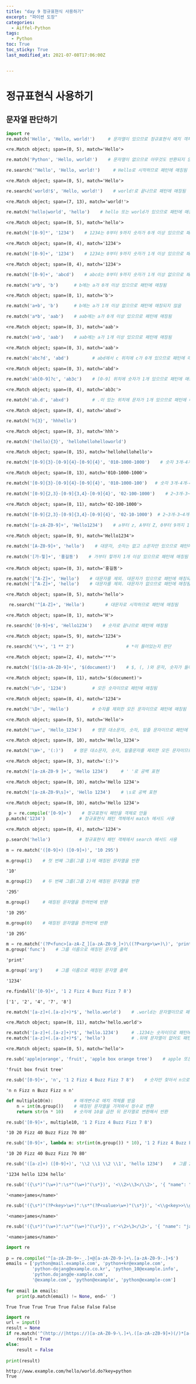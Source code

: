 ```yaml
---
title: "day 9 정규표현식 사용하기"
excerpt: "파이썬 도장"
categories:
  - Aiffel-Python
tags:
  - Python
toc: True
toc_sticky: True
last_modified_at: 2021-07-08T17:06:00Z


---
```


# 정규표현식 사용하기

## 문자열 판단하기
```python
import re
re.match('Hello', 'Hello, world!')     # 문자열이 있으므로 정규표현식 매치 객체가 반환됨


```


    <re.Match object; span=(0, 5), match='Hello'>




```python
re.match('Python', 'Hello, world!')    # 문자열이 없으므로 아무것도 반환되지 않음
```


```python
re.search('^Hello', 'Hello, world!')     # Hello로 시작하므로 패턴에 매칭됨

```




    <re.Match object; span=(0, 5), match='Hello'>




```python
re.search('world!$', 'Hello, world!')    # world!로 끝나므로 패턴에 매칭됨

```




    <re.Match object; span=(7, 13), match='world!'>




```python
re.match('hello|world', 'hello')    # hello 또는 world가 있으므로 패턴에 매칭됨

```




    <re.Match object; span=(0, 5), match='hello'>




```python
re.match('[0-9]*', '1234')    # 1234는 0부터 9까지 숫자가 0개 이상 있으므로 패턴에 매칭됨

```




    <re.Match object; span=(0, 4), match='1234'>




```python
re.match('[0-9]+', '1234')    # 1234는 0부터 9까지 숫자가 1개 이상 있으므로 패턴에 매칭됨

```




    <re.Match object; span=(0, 4), match='1234'>




```python
re.match('[0-9]+', 'abcd')    # abcd는 0부터 9까지 숫자가 1개 이상 없으므로 패턴에 매칭되지 않음

```


```python
re.match('a*b', 'b')      # b에는 a가 0개 이상 있으므로 패턴에 매칭됨
```




    <re.Match object; span=(0, 1), match='b'>




```python
re.match('a+b', 'b')      # b에는 a가 1개 이상 없으므로 패턴에 매칭되지 않음

```


```python
re.match('a*b', 'aab')    # aab에는 a가 0개 이상 있으므로 패턴에 매칭됨

```




    <re.Match object; span=(0, 3), match='aab'>




```python
re.match('a+b', 'aab')    # aab에는 a가 1개 이상 있으므로 패턴에 매칭됨

```




    <re.Match object; span=(0, 3), match='aab'>




```python
re.match('abc?d', 'abd')         # abd에서 c 위치에 c가 0개 있으므로 패턴에 매칭됨

```




    <re.Match object; span=(0, 3), match='abd'>




```python
re.match('ab[0-9]?c', 'ab3c')    # [0-9] 위치에 숫자가 1개 있으므로 패턴에 매칭됨

```




    <re.Match object; span=(0, 4), match='ab3c'>




```python
re.match('ab.d', 'abxd')         # .이 있는 위치에 문자가 1개 있으므로 패턴에 매칭됨

```




    <re.Match object; span=(0, 4), match='abxd'>




```python
re.match('h{3}', 'hhhello')
```




    <re.Match object; span=(0, 3), match='hhh'>




```python
re.match('(hello){3}', 'hellohellohelloworld')
```




    <re.Match object; span=(0, 15), match='hellohellohello'>




```python
re.match('[0-9]{3}-[0-9]{4}-[0-9]{4}', '010-1000-1000')    # 숫자 3개-4개-4개 패턴에 매칭됨
```




    <re.Match object; span=(0, 13), match='010-1000-1000'>




```python
re.match('[0-9]{3}-[0-9]{4}-[0-9]{4}', '010-1000-100')   # 숫자 3개-4개-4개 패턴에 매칭되지 않음
```


```python
re.match('[0-9]{2,3}-[0-9]{3,4}-[0-9]{4}', '02-100-1000')    # 2~3개-3~4개-4개 패턴에 매칭됨
```




    <re.Match object; span=(0, 11), match='02-100-1000'>




```python
re.match('[0-9]{2,3}-[0-9]{3,4}-[0-9]{4}', '02-10-1000')  # 2~3개-3~4개-4개 패턴에 매칭되지 않음
```


```python
re.match('[a-zA-Z0-9]+', 'Hello1234')    # a부터 z, A부터 Z, 0부터 9까지 1개 이상 있으므로
```




    <re.Match object; span=(0, 9), match='Hello1234'>




```python
re.match('[A-Z0-9]+', 'hello')    # 대문자, 숫자는 없고 소문자만 있으므로 패턴에 매칭되지 않음
```


```python
re.match('[가-힣]+', '홍길동')    # 가부터 힣까지 1개 이상 있으므로 패턴에 매칭됨
```




    <re.Match object; span=(0, 3), match='홍길동'>




```python
re.match('[^A-Z]+', 'Hello')    # 대문자를 제외. 대문자가 있으므로 패턴에 매칭되지 않음
re.match('[^A-Z]+', 'hello')    # 대문자를 제외. 대문자가 없으므로 패턴에 매칭됨
```




    <re.Match object; span=(0, 5), match='hello'>




```python
 re.search('^[A-Z]+', 'Hello')        # 대문자로 시작하므로 패턴에 매칭됨
```




    <re.Match object; span=(0, 1), match='H'>




```python
re.search('[0-9]+$', 'Hello1234')    # 숫자로 끝나므로 패턴에 매칭됨
```




    <re.Match object; span=(5, 9), match='1234'>




```python
re.search('\*+', '1 ** 2')                    # *이 들어있는지 판단
```




    <re.Match object; span=(2, 4), match='**'>




```python
re.match('[$()a-zA-Z0-9]+', '$(document)')    # $, (, )와 문자, 숫자가 들어있는지 판단
```




    <re.Match object; span=(0, 11), match='$(document)'>




```python
re.match('\d+', '1234')          # 모든 숫자이므로 패턴에 매칭됨
```




    <re.Match object; span=(0, 4), match='1234'>




```python
re.match('\D+', 'Hello')         # 숫자를 제외한 모든 문자이므로 패턴에 매칭됨
```




    <re.Match object; span=(0, 5), match='Hello'>




```python
re.match('\w+', 'Hello_1234')    # 영문 대소문자, 숫자, 밑줄 문자이므로 패턴에 매칭됨
```




    <re.Match object; span=(0, 10), match='Hello_1234'>




```python
re.match('\W+', '(:)')    # 영문 대소문자, 숫자, 밑줄문자를 제외한 모든 문자이므로 패턴에 매칭됨
```




    <re.Match object; span=(0, 3), match='(:)'>




```python
re.match('[a-zA-Z0-9 ]+', 'Hello 1234')     # ' '로 공백 표현
```




    <re.Match object; span=(0, 10), match='Hello 1234'>




```python
re.match('[a-zA-Z0-9\s]+', 'Hello 1234')    # \s로 공백 표현
```




    <re.Match object; span=(0, 10), match='Hello 1234'>




```python
 p = re.compile('[0-9]+')    # 정규표현식 패턴을 객체로 만듦
p.match('1234')             # 정규표현식 패턴 객체에서 match 메서드 사용
```




    <re.Match object; span=(0, 4), match='1234'>




```python
p.search('hello')           # 정규표현식 패턴 객체에서 search 메서드 사용
```


```python
m = re.match('([0-9]+) ([0-9]+)', '10 295')
```


```python
m.group(1)    # 첫 번째 그룹(그룹 1)에 매칭된 문자열을 반환
```




    '10'




```python
m.group(2)    # 두 번째 그룹(그룹 2)에 매칭된 문자열을 반환
```




    '295'




```python
m.group()     # 매칭된 문자열을 한꺼번에 반환
```




    '10 295'




```python
m.group(0)    # 매칭된 문자열을 한꺼번에 반환
```




    '10 295'




```python
m = re.match('(?P<func>[a-zA-Z_][a-zA-Z0-9_]+)\((?P<arg>\w+)\)', 'print(1234)')
m.group('func')    # 그룹 이름으로 매칭된 문자열 출력

```




    'print'




```python
m.group('arg')     # 그룹 이름으로 매칭된 문자열 출력
```




    '1234'




```python
re.findall('[0-9]+', '1 2 Fizz 4 Buzz Fizz 7 8')
```




    ['1', '2', '4', '7', '8']




```python
re.match('[a-z]+(.[a-z]+)*$', 'hello.world')    # .world는 문자열이므로 패턴에 매칭됨
```




    <re.Match object; span=(0, 11), match='hello.world'>




```python
re.match('[a-z]+(.[a-z]+)*$', 'hello.1234')     # .1234는 숫자이므로 패턴에 매칭되지 않음
re.match('[a-z]+(.[a-z]+)*$', 'hello')          # .뒤에 문자열이 없어도 패턴에 매칭됨
```




    <re.Match object; span=(0, 5), match='hello'>




```python
re.sub('apple|orange', 'fruit', 'apple box orange tree')    # apple 또는 orange를 fruit로 바꿈
```




    'fruit box fruit tree'




```python
re.sub('[0-9]+', 'n', '1 2 Fizz 4 Buzz Fizz 7 8')    # 숫자만 찾아서 n으로 바꿈
```




    'n n Fizz n Buzz Fizz n n'




```python
def multiple10(m):        # 매개변수로 매치 객체를 받음
    n = int(m.group())    # 매칭된 문자열을 가져와서 정수로 변환
    return str(n * 10)    # 숫자에 10을 곱한 뒤 문자열로 변환해서 반환

re.sub('[0-9]+', multiple10, '1 2 Fizz 4 Buzz Fizz 7 8')
```




    '10 20 Fizz 40 Buzz Fizz 70 80'




```python
re.sub('[0-9]+', lambda m: str(int(m.group()) * 10), '1 2 Fizz 4 Buzz Fizz 7 8')
```




    '10 20 Fizz 40 Buzz Fizz 70 80'




```python
re.sub('([a-z]+) ([0-9]+)', '\\2 \\1 \\2 \\1', 'hello 1234')    # 그룹 2, 1, 2, 1 순으로 바꿈
```




    '1234 hello 1234 hello'




```python
re.sub('({\s*)"(\w+)":\s*"(\w+)"(\s*})', '<\\2>\\3</\\2>', '{ "name": "james" }')
```




    '<name>james</name>'




```python
re.sub('({\s*)"(?P<key>\w+)":\s*"(?P<value>\w+)"(\s*})', '<\\g<key>>\\g<value></\\g<key>>', '{ "name": "james" }')
```




    '<name>james</name>'




```python
re.sub('({\s*)"(\w+)":\s*"(\w+)"(\s*})', r'<\2>\3</\2>', '{ "name": "james" }')
```




    '<name>james</name>'




```python
import re
 
p = re.compile('^[a-zA-Z0-9+-_.]+@[a-zA-Z0-9-]+\.[a-zA-Z0-9-.]+$')
emails = ['python@mail.example.com', 'python+kr@example.com',              # 올바른 형식
          'python-dojang@example.co.kr', 'python_10@example.info',         # 올바른 형식
          'python.dojang@e-xample.com',                                    # 올바른 형식
          '@example.com', 'python@example', 'python@example-com']          # 잘못된 형식
 
for email in emails:
    print(p.match(email) != None, end=' ')
```

    True True True True True False False False 


```python
import re
url = input()
result = None
if re.match('^(http://|https://)[a-zA-Z0-9-\.]+\.([a-zA-zZ0-9]+)(/)*[a-zA-Z0-9-=_,\./]*', url):
    result = True
else:
    result = False
 
print(result)


```

    http://www.example.com/hello/world.do?key=python
    True
    
